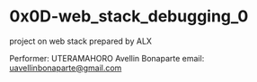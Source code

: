0x0D-web_stack_debugging_0
==========================
project on web stack prepared by ALX

Performer: UTERAMAHORO Avellin Bonaparte
email: uavellinbonaparte@gmail.com
